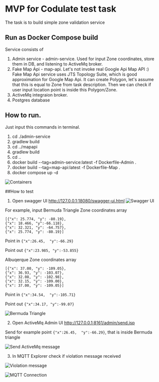 # MVP for Codulate test task

The task is to build simple zone validation service

## Run as Docker Compose build

Service consists of
1) Admin service - admin-service. Used for input Zone coordinates, store them in DB, and listening to ActiveMq broker.
2) Fake Map Api - map-api. Let's not invoke real Google Api Map API :) Fake Map Api service uses JTS Topology Suite,
which is good approximation for Google Map Api. It can create Polygon,
let's assume that this is equal to Zone from task description.
Then we can check if user input location point is inside this Polygon/Zone.
3) ActiveMq integraion broker.
4) Postgres database

## How to run.
Just input this commands in terminal.

1) cd ./admin-service
2) gradlew build
3) cd ../mapapi
4) gradlew build
5) cd ..
6) docker build --tag=admin-service:latest -f Dockerfile-Admin .
7) docker build --tag=map-api:latest -f Dockerfile-Map .
8) docker compose up -d


![Containers](https://user-images.githubusercontent.com/108343174/194169640-11985d17-c55d-4067-b111-3e0ed2a9eece.png)

##How to test

1) Open swagger UI http://127.0.0.1:18080/swagger-ui.html
![Swagger UI](https://user-images.githubusercontent.com/108343174/194169957-121ca7e5-43a1-41be-b723-c4b9785e127b.png)

For example, input Bermuda Triangle Zone coordinates array
```
[{"x": 25.774, "y": -80.19},
{"x": 18.466, "y":-66.118},
{"x": 32.321, "y": -64.757},
{"x": 25.774, "y": -80.19}]
```
Point in `{"x":26.45,  "y":-66.29}`

Point out `{"x":23.985, "y":-53.855}`

Albuqerque Zone coordinates array
```
[{"x": 37.00, "y": -109.05},
{"x": 36.93, "y": -103.07},
{"x": 32.08, "y": -102.98},
{"x": 32.15, "y": -109.00},
{"x": 37.00, "y": -109.05}]
```
Point in `{"x":34.54,  "y":-105.71}`

Point out `{"x":34.17, "y":-99.07}`

![Bermuda Triangle](https://user-images.githubusercontent.com/108343174/194170647-5da9e6c8-2114-49e0-8482-9891bcfdb1d2.png)

2) Open ActiveMq Admin UI http://127.0.0.1:8161/admin/send.jsp

Send for example point `{"x":26.45,  "y":-66.29}`, that is inside Bermuda triangle

![Send ActiveMq message](https://user-images.githubusercontent.com/108343174/194170831-87257269-8135-4586-b239-6b8a9f16fd98.png)

3) In MQTT Explorer check if violation message received

![Violation message](https://user-images.githubusercontent.com/108343174/194171115-72bf6cf3-3ab4-4d07-bcd2-697c95d241a4.png)


![MQTT Connection](https://user-images.githubusercontent.com/108343174/194171198-354f45ec-d381-4544-8f00-6b07f02f6577.png)